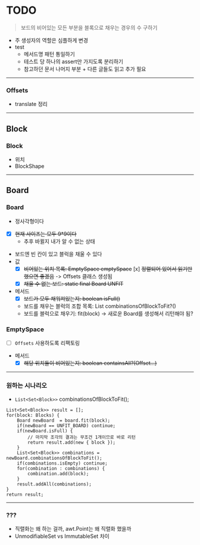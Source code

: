 # TODO

> 보드의 비어있는 모든 부분을 블록으로 채우는 경우의 수 구하기 

- 주 생성자의 역할은 심플하게 변경
- test
    - 메서드명 패턴 통일하기
    - 테스트 당 하나의 assert만 가지도록 분리하기
    - 참고하던 문서 나머지 부분 + 다른 글들도 읽고 추가 필요
---

### Offsets
- translate 정리

---

## Block
### Block
- 위치
- BlockShape

---

## Board
### Board
- 정사각형이다
- [x] ~~현재 사이즈는 모두 9*9이다~~
  - 추후 바뀔지 내가 알 수 없는 상태
- 보드엔 빈 칸이 있고 블럭을 채울 수 있다
- 값
  - [x] ~~비어있는 위치 목록: EmptySpace emptySpace~~
    [x] ~~정렬되어 있어서 읽기만 했으면 좋겠음~~ -> Offsets 클래스 생성됨
  - [x] ~~채울 수 없는 보드: static final Board UNFIT~~
- 메서드
  - [x] ~~보드가 모두 채워져있는지: boolean isFull()~~
  - 보드를 채우는 블럭의 조합 목록: List combinationsOfBlockToFit?()
  - 보드를 블럭으로 채우기: fit(block) -> 새로운 Board를 생성해서 리턴해야 됨?
### EmptySpace
- [ ] `Offsets` 사용하도록 리팩토링
- 메서드
  - [x] ~~해당 위치들이 비어있는지: boolean containsAll?(Offset...)~~

---

### 원하는 시나리오
- `List<Set<Block>>` combinationsOfBlockToFit();

```
List<Set<Block>> result = [];
for(block: Blocks) {
    Board newBoard  = board.fit(block);
    if(newBoard == UNFIT_BOARD) continue; 
    if(newBoard.isFull) { 
        // 마지막 조각의 결과는 무조건 1개이므로 바로 리턴
        return result.add(new { block });
    }
    List<Set<Block>> combinations = newBoard.combinationsOfBlockToFit();
    if(combinations.isEmpty) continue;
    for(combination : combinations) {
        combination.add(block);
    }
    result.addAll(combinations);
}
return result;
```

---

### ???
- 직렬화는 왜 하는 걸까, awt.Point는 왜 직렬화 했을까
- UnmodifiableSet vs ImmutableSet 차이

